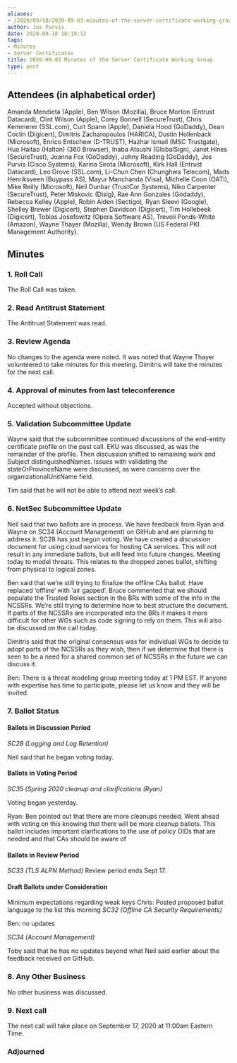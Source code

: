 ```yaml
---
aliases:
- /2020/09/18/2020-09-03-minutes-of-the-server-certificate-working-group/
author: Jos Purvis
date: 2020-09-18 16:19:12
tags:
- Minutes
- Server Certificates
title: 2020-09-03 Minutes of the Server Certificate Working Group
type: post
---
```


## Attendees (in alphabetical order)

Amanda Mendieta (Apple), Ben Wilson (Mozilla), Bruce Morton (Entrust Datacard), Clint Wilson (Apple), Corey Bonnell (SecureTrust), Chris Kemmerer (SSL.com), Curt Spann (Apple), Daniela Hood (GoDaddy), Dean Coclin (Digicert), Dimitris Zacharopoulos (HARICA), Dustin Hollenback (Microsoft), Enrico Entschew (D-TRUST), Hazhar Ismail (MSC Trustgate), Huo Haitao (Halton) (360 Browser), Inaba Atsushi (GlobalSign), Janet Hines (SecureTrust), Joanna Fox (GoDaddy), Johny Reading (GoDaddy), Jos Purvis (Cisco Systems), Karina Sirota (Microsoft), Kirk Hall (Entrust Datacard), Leo Grove (SSL.com), Li-Chun Chen (Chunghwa Telecom), Mads Henriksveen (Buypass AS), Mayur Manchanda (Visa), Michelle Coon (OATI), Mike Reilly (Microsoft), Neil Dunbar (TrustCor Systems), Niko Carpenter (SecureTrust), Peter Miskovic (Disig), Rae Ann Gonzales (Godaddy), Rebecca Kelley (Apple), Robin Alden (Sectigo), Ryan Sleevi (Google), Shelley Brewer (Digicert), Stephen Davidson (Digicert), Tim Hollebeek (Digicert), Tobias Josefowitz (Opera Software AS), Trevoli Ponds-White (Amazon), Wayne Thayer (Mozilla), Wendy Brown (US Federal PKI Management Authority).

## Minutes

### 1. Roll Call

The Roll Call was taken.

### 2. Read Antitrust Statement

The Antitrust Statement was read.

### 3. Review Agenda

No changes to the agenda were noted. It was noted that Wayne Thayer volunteered to take minutes for this meeting. Dimitris will take the minutes for the next call.

### 4. Approval of minutes from last teleconference

Accepted without objections.

### 5. Validation Subcommittee Update

Wayne said that the subcommittee continued discussions of the end-entity certificate profile on the past call. EKU was discussed, as was the remainder of the profile. Then discussion shifted to remaining work and Subject distinguishedNames. Issues with validating the stateOrProvinceName were discussed, as were concerns over the organizationalUnitName field.

Tim said that he will not be able to attend next week’s call.

### 6. NetSec Subcommittee Update

Neil said that two ballots are in process. We have feedback from Ryan and Wayne on SC34 (Account Management) on GitHub and are planning to address it. SC28 has just begun voting. We have created a discussion document for using cloud services for hosting CA services. This will not result in any immediate ballots, but will feed into future changes. Meeting today to model threats. This relates to the dropped zones ballot, shifting from physical to logical zones.

Ben said that we’re still trying to finalize the offline CAs ballot. Have replaced ‘offline’ with ‘air gapped’. Bruce commented that we should populate the Trusted Roles section in the BRs with some of the info in the NCSSRs. We’re still trying to determine how to best structure the document. If parts of the NCSSRs are incorporated into the BRs it makes it more difficult for other WGs such as code signing to rely on them. This will also be discussed on the call today.

Dimitris said that the original consensus was for individual WGs to decide to adopt parts of the NCSSRs as they wish, then if we determine that there is seen to be a need for a shared common set of NCSSRs in the future we can discuss it.

Ben: There is a threat modeling group meeting today at 1 PM EST. If anyone with expertise has time to participate, please let us know and they will be invited.

### 7. Ballot Status

#### Ballots in Discussion Period

_SC28 (Logging and Log Retention)_

Neil said that he began voting today.

#### Ballots in Voting Period

_SC35 (Spring 2020 cleanup and clarifications (Ryan)_

Voting began yesterday.

Ryan: Ben pointed out that there are more cleanups needed. Went ahead with voting on this knowing that there will be more cleanup ballots. This ballot includes important clarifications to the use of policy OIDs that are needed and that CAs should be aware of

#### Ballots in Review Period

_SC33 (TLS ALPN Method)_
Review period ends Sept 17.

#### Draft Ballots under Consideration

Minimum expectations regarding weak keys
Chris: Posted proposed ballot language to the list this morning
_SC32 (Offline CA Security Requirements)_

Ben: no updates

_SC34 (Account Management)_

Toby said that he has no updates beyond what Neil said earlier about the feedback received on GitHub.

### 8. Any Other Business

No other business was discussed.

### 9. Next call

The next call will take place on September 17, 2020 at 11:00am Eastern Time.

### Adjourned